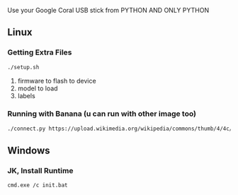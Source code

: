 Use your Google Coral USB stick from PYTHON AND ONLY PYTHON

## Linux
### Getting Extra Files
```bash
./setup.sh
```
1. firmware to flash to device
2. model to load
3. labels

### Running with Banana (u can run with other image too)

```bash
./connect.py https://upload.wikimedia.org/wikipedia/commons/thumb/4/4c/Bananas.jpg/1600px-Bananas.jpg
```

## Windows
### JK, Install Runtime
```batch
cmd.exe /c init.bat
```

